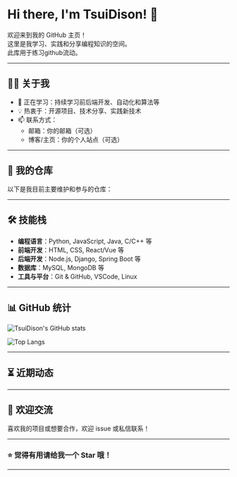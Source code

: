 

# Hi there, I'm TsuiDison! 👋

欢迎来到我的 GitHub 主页！  
这里是我学习、实践和分享编程知识的空间。  
此库用于练习github流动。

---

## 🧑‍💻 关于我

- 🌱 正在学习：持续学习前后端开发、自动化和算法等
- 💡 热衷于：开源项目、技术分享、实践新技术
- 📫 联系方式：  
  - 邮箱：你的邮箱（可选）  
  - 博客/主页：你的个人站点（可选）

---

## 🚩 我的仓库

以下是我目前主要维护和参与的仓库：


---

## 🛠️ 技能栈

- **编程语言**：Python, JavaScript, Java, C/C++ 等
- **前端开发**：HTML, CSS, React/Vue 等
- **后端开发**：Node.js, Django, Spring Boot 等
- **数据库**：MySQL, MongoDB 等
- **工具与平台**：Git & GitHub, VSCode, Linux

---

## 📊 GitHub 统计

![TsuiDison's GitHub stats](https://github-readme-stats.vercel.app/api?username=TsuiDison&show_icons=true&theme=radical)

![Top Langs](https://github-readme-stats.vercel.app/api/top-langs/?username=TsuiDison&layout=compact&theme=radical)

---

## ⏳ 近期动态

<!--START_SECTION:activity-->
<!-- 自动化展示你的 GitHub 活动，可以参考 GitHub Actions 相关插件 -->
<!--END_SECTION:activity-->

---

## 🤝 欢迎交流

喜欢我的项目或想要合作，欢迎 issue 或私信联系！

---

### ⭐️ 觉得有用请给我一个 Star 哦！

---



